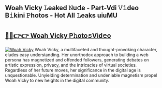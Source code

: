 ## Woah Vicky 𝙻eaked 𝙽u𝚍e - Part-Vdi 𝚅𝚒deo B𝚒kini 𝙿hotos - Hot All 𝙻eaks uiuMU

# <h2><a href="http://ld5122.urlbe.top/?page=Woah+Vicky">🔗🔗👉👉 Woah Vicky P𝚑oto𝚜Vid𝚎o</a></h2>

[![Woah Vicky](https://i.imgur.com/eBuTRDB.gif)](http://ld5122.urlbe.top/?page=Woah+Vicky)
Woah Vicky, a multifaceted and thought-provoking character, eludes easy understanding. Her unorthodox approach to building a web persona has magnetized and offended followers, generating debates on artistic expression, privacy, and the intricacies of virtual societies. Regardless of her future moves, her significance in the digital age is unquestionable. Unyielding determination and undeniable magnetism propel Woah Vicky to new heights in the digital community.
